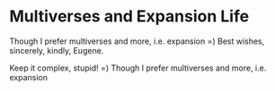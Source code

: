 # Multiverses and Expansion Life
Though I prefer multiverses and more, i.e. expansion =) Best wishes, sincerely, kindly, Eugene.

Keep it complex, stupid! =) Though I prefer multiverses and more, i.e. expansion
